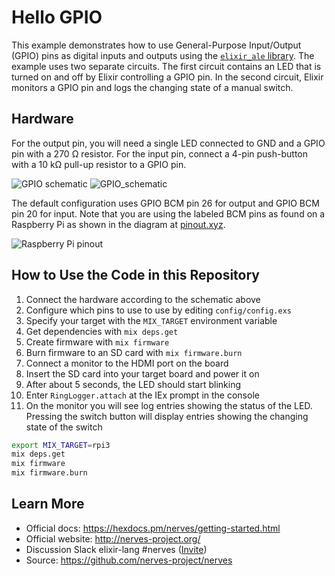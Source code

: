 # Hello GPIO

This example demonstrates how to use General-Purpose Input/Output (GPIO) pins as
digital inputs and outputs using the [`elixir_ale`
library](https://github.com/fhunleth/elixir_ale).  The example uses two separate
circuits. The first circuit contains an LED that is turned on and off by Elixir
controlling a GPIO pin. In the second circuit, Elixir monitors a GPIO pin and
logs the changing state of a manual switch.

## Hardware

For the output pin, you will need a single LED connected to GND and a GPIO pin
with a 270 Ω resistor. For the input pin, connect a 4-pin push-button with a 10
kΩ pull-up resistor to a GPIO pin.

![GPIO schematic](assets/gpio.png)
![GPIO_schematic](assets/GPIO-input.png)

The default configuration uses GPIO BCM pin 26 for output and GPIO BCM pin 20
for input.  Note that you are using the labeled BCM pins as found on a Raspberry
Pi as shown in the diagram at [pinout.xyz](https://pinout.xyz).

![Raspberry Pi pinout](https://pinout.xyz/resources/raspberry-pi-pinout.png)

## How to Use the Code in this Repository

1. Connect the hardware according to the schematic above
2. Configure which pins to use to use by editing `config/config.exs`
3. Specify your target with the `MIX_TARGET` environment variable
4. Get dependencies with `mix deps.get`
5. Create firmware with `mix firmware`
6. Burn firmware to an SD card with `mix firmware.burn`
7. Connect a monitor to the HDMI port on the board
8. Insert the SD card into your target board and power it on
9. After about 5 seconds, the LED should start blinking
10. Enter `RingLogger.attach` at the IEx prompt in the console
11. On the monitor you will see log entries showing the status of the LED.
    Pressing the switch button will display entries showing the changing state
    of the switch

```bash
export MIX_TARGET=rpi3
mix deps.get
mix firmware
mix firmware.burn
```

## Learn More

* Official docs: https://hexdocs.pm/nerves/getting-started.html
* Official website: http://nerves-project.org/
* Discussion Slack elixir-lang #nerves ([Invite](https://elixir-slackin.herokuapp.com/))
* Source: https://github.com/nerves-project/nerves
